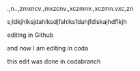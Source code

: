 .,n..,zmxncv.,mxzcnv.,xczmnv.,xczmn.vxc,zn



s;ldkjhlksjdahlksdjfahlksfdahjfdlskajhdflkjh


editing in Github


and now I am editing in coda


this edit was done in codabranch